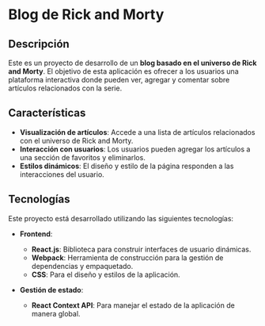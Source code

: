 # Blog de Rick and Morty

## Descripción

Este es un proyecto de desarrollo de un **blog basado en el universo de Rick and Morty**. El objetivo de esta aplicación es ofrecer a los usuarios una plataforma interactiva donde pueden ver, agregar y comentar sobre artículos relacionados con la serie.

## Características

- **Visualización de artículos**: Accede a una lista de artículos relacionados con el universo de Rick and Morty.
- **Interacción con usuarios**: Los usuarios pueden agregar los artículos a una sección de favoritos y eliminarlos.
- **Estilos dinámicos**: El diseño y estilo de la página responden a las interacciones del usuario.

## Tecnologías

Este proyecto está desarrollado utilizando las siguientes tecnologías:

- **Frontend**:
  - **React.js**: Biblioteca para construir interfaces de usuario dinámicas.
  - **Webpack**: Herramienta de construcción para la gestión de dependencias y empaquetado.
  - **CSS**: Para el diseño y estilos de la aplicación.

- **Gestión de estado**:
  - **React Context API**: Para manejar el estado de la aplicación de manera global.

